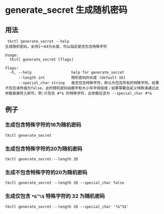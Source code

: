 # generate_secret 生成随机密码

## 用法
```
 tkctl generate_secret --help 
生成随机密码，支持1～64为长度，可以指定是否包含特殊字符

Usage:
  tkctl generate_secret [flags]

Flags:
  -h, --help                  help for generate_secret
      --length int            随机密码的长度 (default 16)
      --special_char string   是否包含特殊字符，默认为包含所有的特殊字符。如果不包含请传值为false，此时随机密码由数字和大小写字母组成；如果需要自定义特殊请通过此参数直接传入即可，例:只包含 #*& 的特殊字符，此参数应该为 --special_char #*&

```

## 例子
### 生成包含特殊字符的16为随机密码

```
tkctl generate_secret
```

### 生成包含特殊字符的20为随机密码
```
tkctl generate_secret --length 20
```

### 生成不包含特殊字符的20为随机密码
```
tkctl generate_secret --length 20 --special_char false 
```

### 生成仅包含 `*&^%$` 特殊字符的 32 为随机密码
```
tkctl generate_secret --length 20 --special_char '*&^%$'
```